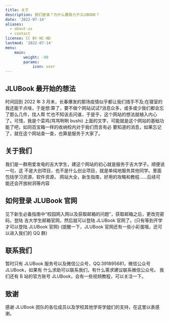```yaml
---
title: 关于
description: 我们是谁？为什么要致力于JLUBOOK？
date: '2022-07-14'
aliases:
  - about-us
  - contact
license: CC BY-NC-ND
lastmod: '2022-07-14'
menu:
    main: 
        weight: -90
        params:
            icon: user
---
```


## JLUBook 最开始的想法

时间回到 2022 年 3 月末，长春爆发的那场疫情似乎都让我们措手不及;在寝室的我还能干点啥，于是想:算了，要不做个网站试试?消息众多，或多或少我们都会忘了那么几件，找人帮 忙也不知该去问谁，于是乎，这个网站的想法就植入内心了。可惜，我是个菜鸡(骂骂咧咧 bushi) 上面的文字，可能就是这个网站的基础功能了吧，如同百宝箱一样的收纳校内对于我们而言有必 要知道的消息，如果忘记了，就在这个网站查一查，也算是服务于大家了。

## 关于我们

我们是一群用爱发电的吉大学生，建这个网站的初心就是服务于吉大学子。顺便说一句，这 不是大创项目，也不是什么创业项目，就是单纯地服务其他同学。里面包括学习资源，软件资源， 网站大全，新生指南，好用的攻略和教程......后续可能还会开放树洞等内容

## 如何登录 JLUBook 官网

见下新生必备指南中“校园网入网以及获取邮箱的问题”，获取邮箱之后，更改完密码，登陆 吉大学生邮箱官网，然后就可以登陆 JLUBook 官网了。(只有等到开学才可以登陆 JLUBook 官网) (提醒一下，JLUBook 官网还有一些小彩蛋哦，还可以进入我们的 QQ 群)

## 联系我们

暂时只有 JLUBook 服务号以及微信公众号，QQ:391895681，微信公众号 JLUBook，如果有 什么求助可以联系我们，有什么需求建议联系微信公众号。
我们还有 B 站的官方账号 JLUBook，会有一些视频教程，可以关注一下。

## 致谢

感谢 JLUBook 团队的各位成员以及学校其他学哥学姐们的支持，在这里以表感谢。